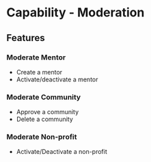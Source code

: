 # Capability - Moderation

## Features

### Moderate Mentor
  - Create a mentor
  - Activate/deactivate a mentor

### Moderate Community
  - Approve a community
  - Delete a community

### Moderate Non-profit
  - Activate/Deactivate a non-profit

